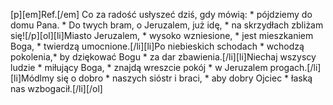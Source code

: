 [p][em]Ref.[/em] Co za radość usłyszeć dziś, gdy mówią: * pójdziemy do domu Pana. * Do twych bram, o Jeruzalem, już idę, * na skrzydłach zbliżam się![/p][ol][li]Miasto Jeruzalem, * wysoko wzniesione, * jest mieszkaniem Boga, * twierdzą umocnione.[/li][li]Po niebieskich schodach * wchodzą pokolenia,* by dziękować Bogu * za dar zbawienia.[/li][li]Niechaj wszyscy ludzie * miłujący Boga, * znajdą wreszcie pokój * w Jeruzalem progach.[/li][li]Módlmy się o dobro * naszych sióstr i braci, * aby dobry Ojciec * łaską nas wzbogacił.[/li][/ol]